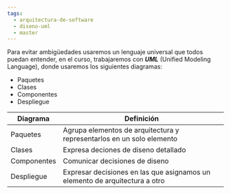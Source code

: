 ```yaml
---
tags:
  - arquitectura-de-software
  - diseno-uml
  - master
---
```


Para evitar ambigüedades usaremos un lenguaje universal que todos puedan entender, en el curso, trabajaremos con ***UML*** (Unified Modeling Language), donde usaremos los siguientes diagramas: 

- Paquetes
- Clases
- Componentes
- Despliegue

| Diagrama    | Definición                                                                  |
| ----------- | --------------------------------------------------------------------------- |
| Paquetes    | Agrupa elementos de arquitectura y representarlos en un solo elemento       |
| Clases      | Expresa deciones de diseno detallado                                        |
| Componentes | Comunicar decisiones de diseno                                              |
| Despliegue  | Expresar decisiones en las que asignamos un elemento de arquitectura a otro |

